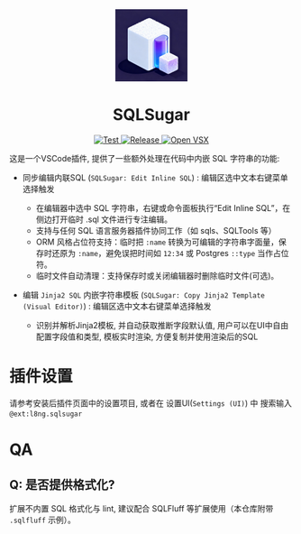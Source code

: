 <div align="center">
  <img src="./icon.png" alt="SQLSugar Icon" width="128" height="128" />

  <h1>SQLSugar</h1>

  <p>
    <a href="https://github.com/straydragon/sqlsugar/actions/workflows/test.yml">
      <img src="https://github.com/straydragon/sqlsugar/actions/workflows/test.yml/badge.svg" alt="Test" />
    </a>
    <a href="https://github.com/straydragon/sqlsugar/actions/workflows/release.yml">
      <img src="https://github.com/straydragon/sqlsugar/actions/workflows/release.yml/badge.svg" alt="Release" />
    </a>
    <a href="https://open-vsx.org/extension/l8ng/sqlsugar"><img src="https://img.shields.io/open-vsx/v/l8ng/sqlsugar?label=Open%20VSX" alt="Open VSX" /></a>
    <!-- <a href="https://opensource.org/licenses/MIT"><img src="https://img.shields.io/badge/License-MIT-yellow.svg" alt="License: MIT" /></a>
    <a href="https://marketplace.visualstudio.com/items?itemName=localsqlsugar.sqlsugar"><img src="https://img.shields.io/visual-studio-marketplace/v/localsqlsugar.sqlsugar?label=VS%20Code%20Marketplace" alt="VS Code Marketplace" /></a>
    <a href="https://marketplace.visualstudio.com/items?itemName=localsqlsugar.sqlsugar"><img src="https://img.shields.io/visual-studio-marketplace/d/localsqlsugar.sqlsugar" alt="VS Code Marketplace Downloads" /></a>
    <a href="https://marketplace.visualstudio.com/items?itemName=localsqlsugar.sqlsugar"><img src="https://img.shields.io/visual-studio-marketplace/i/localsqlsugar.sqlsugar" alt="VS Code Marketplace Installs" /></a> -->
  </p>
</div>

这是一个VSCode插件, 提供了一些额外处理在代码中内嵌 SQL 字符串的功能:

- 同步编辑内联SQL (`SQLSugar: Edit Inline SQL`) : 编辑区选中文本右键菜单选择触发
  - 在编辑器中选中 SQL 字符串，右键或命令面板执行“Edit Inline SQL”，在侧边打开临时 .sql 文件进行专注编辑。
  - 支持与任何 SQL 语言服务器插件协同工作（如 sqls、SQLTools 等）
  - ORM 风格占位符支持：临时把 `:name` 转换为可编辑的字符串字面量，保存时还原为 `:name`，避免误把时间如 `12:34` 或 Postgres `::type` 当作占位符。
  - 临时文件自动清理：支持保存时或关闭编辑器时删除临时文件(可选)。

- 编辑 `Jinja2 SQL` 内嵌字符串模板 (`SQLSugar: Copy Jinja2 Template (Visual Editor)`) : 编辑区选中文本右键菜单选择触发
  - 识别并解析Jinja2模板, 并自动获取推断字段默认值, 用户可以在UI中自由配置字段值和类型, 模板实时渲染, 方便复制并使用渲染后的SQL

# 插件设置

请参考安装后插件页面中的设置项目, 或者在 设置UI(`Settings (UI)`) 中 搜索输入 `@ext:l8ng.sqlsugar`

# QA

## Q: 是否提供格式化?
扩展不内置 SQL 格式化与 lint, 建议配合 SQLFluff 等扩展使用（本仓库附带 `.sqlfluff` 示例）。

